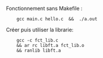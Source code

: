 


Fonctionnement sans Makefile :

        gcc main.c hello.c  &&  ./a.out

Créer puis utiliser la librarie:

        gcc -c fct_lib.c 
        && ar rc libft.a fct_lib.o
        && ranlib libft.a
        